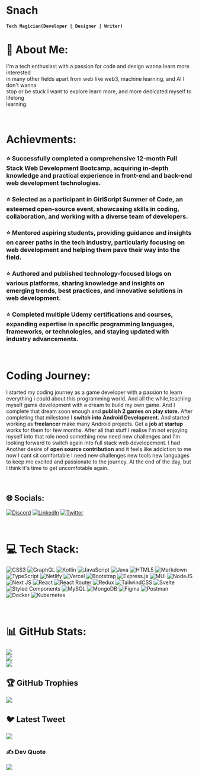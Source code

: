 # Snach

**`Tech Magician(Developer | Designer | Writer)`**

# 💫 About Me:

I'm a tech enthusiast with a passion for code and design wanna learn more interested<br> in many other fields apart from web like web3, machine learning, and AI I don't wanna <br>stop or be stuck I want to explore learn more, and more dedicated myself to lifelong <br>learning.

<br/>

# Achievments:

### ⭐ Successfully completed a comprehensive 12-month Full Stack Web Development Bootcamp, acquiring in-depth knowledge and practical experience in front-end and back-end web development technologies.

### ⭐ Selected as a participant in GirlScript Summer of Code, an esteemed open-source event, showcasing skills in coding, collaboration, and working with a diverse team of developers.

### ⭐ Mentored aspiring students, providing guidance and insights on career paths in the tech industry, particularly focusing on web development and helping them pave their way into the field.

### ⭐ Authored and published technology-focused blogs on various platforms, sharing knowledge and insights on emerging trends, best practices, and innovative solutions in web development.

### ⭐ Completed multiple Udemy certifications and courses, expanding expertise in specific programming languages, frameworks, or technologies, and staying updated with industry advancements.

<br>

# Coding Journey:

I started my coding journey as a game developer with a passion to learn everything i could about this programming world. And all the while,teaching myself game development with a dream to build my own game. And I complete that dream soon enough and **publish 2 games on play store.** After completing that milestone I **switch into Android Development.** And started working as **freelancer** make many Android projects. Get a **job at startup** works for them for few months. After all that stuff I realise I'm not enjoying myself into that role need something new need new challenges and I'm looking forward to switch again into full stack web developement.
I had Another desire of **open source contribution** and it feels like addiction to me now I cant sit comfortable I need new challenges new tools new languages to keep me excited and passionate to the journey. At the end of the day, but I think it's time to get uncomfotable again.

<br>

## 🌐 Socials:

[![Discord](https://img.shields.io/badge/Discord-%237289DA.svg?logo=discord&logoColor=white)](https://discord.gg/Nachi#7384) [![LinkedIn](https://img.shields.io/badge/LinkedIn-%230077B5.svg?logo=linkedin&logoColor=white)](https://linkedin.com/in/https://www.linkedin.com/in/nachiket-gomkale-a95940147/) [![Twitter](https://img.shields.io/badge/Twitter-%231DA1F2.svg?logo=Twitter&logoColor=white)](https://twitter.com/https://twitter.com/NachiketGomkal1)

<br>

# 💻 Tech Stack:

![CSS3](https://img.shields.io/badge/css3-%231572B6.svg?style=plastic&logo=css3&logoColor=white) ![GraphQL](https://img.shields.io/badge/-GraphQL-E10098?style=plastic&logo=graphql&logoColor=white) ![Kotlin](https://img.shields.io/badge/kotlin-%230095D5.svg?style=plastic&logo=kotlin&logoColor=white) ![JavaScript](https://img.shields.io/badge/javascript-%23323330.svg?style=plastic&logo=javascript&logoColor=%23F7DF1E) ![Java](https://img.shields.io/badge/java-%23ED8B00.svg?style=plastic&logo=java&logoColor=white) ![HTML5](https://img.shields.io/badge/html5-%23E34F26.svg?style=plastic&logo=html5&logoColor=white) ![Markdown](https://img.shields.io/badge/markdown-%23000000.svg?style=plastic&logo=markdown&logoColor=white) ![TypeScript](https://img.shields.io/badge/typescript-%23007ACC.svg?style=plastic&logo=typescript&logoColor=white) ![Netlify](https://img.shields.io/badge/netlify-%23000000.svg?style=plastic&logo=netlify&logoColor=#00C7B7) ![Vercel](https://img.shields.io/badge/vercel-%23000000.svg?style=plastic&logo=vercel&logoColor=white) ![Bootstrap](https://img.shields.io/badge/bootstrap-%23563D7C.svg?style=plastic&logo=bootstrap&logoColor=white) ![Express.js](https://img.shields.io/badge/express.js-%23404d59.svg?style=plastic&logo=express&logoColor=%2361DAFB) ![MUI](https://img.shields.io/badge/MUI-%230081CB.svg?style=plastic&logo=material-ui&logoColor=white) ![NodeJS](https://img.shields.io/badge/node.js-6DA55F?style=plastic&logo=node.js&logoColor=white) ![Next JS](https://img.shields.io/badge/Next-black?style=plastic&logo=next.js&logoColor=white) ![React](https://img.shields.io/badge/react-%2320232a.svg?style=plastic&logo=react&logoColor=%2361DAFB) ![React Router](https://img.shields.io/badge/React_Router-CA4245?style=plastic&logo=react-router&logoColor=white) ![Redux](https://img.shields.io/badge/redux-%23593d88.svg?style=plastic&logo=redux&logoColor=white) ![TailwindCSS](https://img.shields.io/badge/tailwindcss-%2338B2AC.svg?style=plastic&logo=tailwind-css&logoColor=white) ![Svelte](https://img.shields.io/badge/svelte-%23f1413d.svg?style=plastic&logo=svelte&logoColor=white) ![Styled Components](https://img.shields.io/badge/styled--components-DB7093?style=plastic&logo=styled-components&logoColor=white) ![MySQL](https://img.shields.io/badge/mysql-%2300f.svg?style=plastic&logo=mysql&logoColor=white) ![MongoDB](https://img.shields.io/badge/MongoDB-%234ea94b.svg?style=plastic&logo=mongodb&logoColor=white) ![Figma](https://img.shields.io/badge/figma-%23F24E1E.svg?style=plastic&logo=figma&logoColor=white) ![Postman](https://img.shields.io/badge/Postman-FF6C37?style=plastic&logo=postman&logoColor=white) ![Docker](https://img.shields.io/badge/docker-%230db7ed.svg?style=plastic&logo=docker&logoColor=white) ![Kubernetes](https://img.shields.io/badge/kubernetes-%23326ce5.svg?style=plastic&logo=kubernetes&logoColor=white)

<br>

# 📊 GitHub Stats:

![](https://github-readme-stats.vercel.app/api?username=Snach13&theme=dracula&hide_border=true&include_all_commits=true&count_private=true)<br/>
![](https://github-readme-streak-stats.herokuapp.com/?user=Snach13&theme=dracula&hide_border=true)<br/>
![](https://github-readme-stats.vercel.app/api/top-langs/?username=Snach13&theme=dracula&hide_border=true&include_all_commits=true&count_private=true&layout=compact)

## 🏆 GitHub Trophies

![](https://github-profile-trophy.vercel.app/?username=Snach13&theme=onedark&no-frame=false&no-bg=true&margin-w=4)

## 🐦 Latest Tweet

[![](https://gtce.itsvg.in/api?username=https://twitter.com/NachiketGomkal1)](https://github.com/VishwaGauravIn/github-twitter-card-embed)

### ✍️ Dev Quote

![](https://quotes-github-readme.vercel.app/api?type=horizontal&theme=tokyonight)
